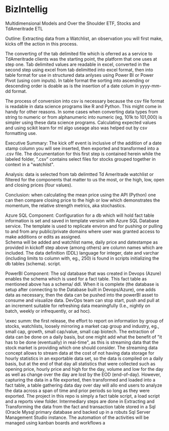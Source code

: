 # BizIntellig
Multidimensional Models and Over the Shoulder ETF, Stocks and TdAmeritrade ETL

Outline:
Extracting data from a Watchlist, an observation you will first make, kicks off the action in this process.  

The converting of the tab delimited file which is oferred as a service to TdAmeritrade clients was the starting point, the platform that one uses at step one.  Tab delimited values are readable in excel, converted in the second step using excel from tab delimitted into excel format, then into table format for use in structured data anlyses using Power BI or Power Pivot (using com inputs).  In table format the sorting into ascending or descending order is doable as is the insertion of a date colum in yyyy-mm-dd format.  

The process of conversion into csv is necessary because the csv file format is readable in data science programs like R and Python.  This might come in handy for other reasons.  In some cases when converting data types from string to numeric or from alphanumeric into numeric (eg, 101k to 101,000) is simpler using these data science programs.  Calculating expected values and using scikit learn for ml algo useage also was helped out by csv formatting use.

Executive Summary:  The kick off event is inclusive of the addition of a date stamp column you will see inserted, then exported and transformed into a .csv file.  The documentation for this first step is contained herein while the labeled folder, ".csv" contains select files for stocks grouped together in context in a "watchilst".  

Analysis:  data is selected from tab delimtted Td Ameritrade watchlist or filtered for the components that matter to us the most, or the high, low, open and closing prices (four values).

Conclusion:  when calculating the mean price using the API (Python) one can then compare closing price to the high or low which demonstrates the momentum, the relative strength metrics, aka stochastics.

  Azure SQL Component:
  Configuration for a db which will hold fact table information is set and saved in template version with Azure SQL Database service.  The template is used to replicate
  environ and for pushing or pulling to and from any public/private domains where user was granted access to make additions or edits as assigned.  
  Schema will be added and watchlist name, daily price and datestampe as provided in kickoff step above (among others) are column names which are included.  The data
  definition (DDL) language for integer, date and varchar (including limits to column with, eg., 250) is found in scripts initializing the db tables (schema).
  script.


   PowerBI Component:
   The sql database that was created in Devops (Azure) enables the schema which is used for a fact table.  This fact table as mentioned above has a schema/ ddl.  When it is complete (the database is setup after connecting to the Database built in Devops/Azure), one adds data as necessary, then the data can be pushed into the powerBI asset to consume and visualize data.  DevOps team can stop start, push and pull at an increment suitable for refreshing data meaningfully (I.e., nightly on batch, weekly or infrequently, or ad hoc).  
   
   \\exec summ:  the first release, the effort to report on information by group of stocks, watchlists, loosely mirroring a market cap group and industry, eg., small cap, growth, small cap/value, small cap biotech.  The extraction of data can be done on a daily basis, but one might add what the benefit of "it has to be done  (eventually) in real-time", as this is streaming data that the stock market is providing which one should consider.  The streaming data concept allows to stream data at the cost of not having data storage for hourly statistics in an exportable data set, so the data is compiled on a daily basis, but at the end of that day all statistics that were collected such as opening price, hourly price and high for the day, volume and low for the day as well as change over the day are lost by the EOD (end-of-day).  However, capturing the data in a file exported, then transformed and loaded into a fact table, a table gathering data day over day will allo end users to analyze the data across a span of time and prior periods so long as they were exported.  The project in this repo is simply a fact table script, a load script and a reports view folder.  Intermediary steps are done in Extracting and Transforming the data from the fact and transaction table stored in a Sql (Oracle Mysql primary database and backed up in a robuts Sql Server Management Studio instance.  The automation of the activities will be managed using kanban boards and workflows a
